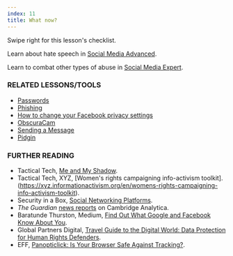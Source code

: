 ```yaml
---
index: 11
title: What now?
---
```

Swipe right for this lesson's checklist.

Learn about hate speech in [Social Media Advanced](umbrella://lesson/social-media/1).

Learn to combat other types of abuse in [Social Media Expert](umbrella://lesson/social-media/2).

### RELATED LESSONS/TOOLS

*   [Passwords](umbrella://lesson/passwords)
*	[Phishing](umbrella://lesson/phishing)
*   [How to change your Facebook privacy settings](umbrella://lesson/facebook)
*   [ObscuraCam](umbrella://lesson/obscuracam)
*   [Sending a Message](umbrella://lesson/sending-a-message)
*   [Pidgin](umbrella://lesson/pidgin)

### FURTHER READING

*	Tactical Tech, [Me and My Shadow](https://myshadow.org/).
*	Tactical Tech, XYZ, [Women's rights campaigning info-activism toolkit].(https://xyz.informationactivism.org/en/womens-rights-campaigning-info-activism-toolkit).
*   Security in a Box, [Social Networking Platforms](https://securityinabox.org/en/guide/social-networking/web/).
* *The Guardian* [news reports](https://www.theguardian.com/uk-news/cambridge-analytica) on Cambridge Analytica.
*	Baratunde Thurston, Medium, [Find Out What Google and Facebook Know About You](https://medium.com/s/trustissues/find-out-what-google-and-facebook-know-about-you-31d0fa6d7b61).
*	Global Partners Digital, [Travel Guide to the Digital World: Data Protection for Human Rights Defenders](https://www.gp-digital.org/wp-content/uploads/2018/07/travelguidetodataprotection.pdf).
* EFF, [Panopticlick: Is Your Browser Safe Against Tracking?](https://panopticlick.eff.org/).
